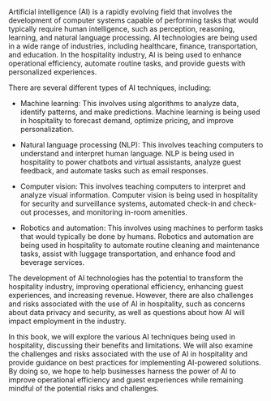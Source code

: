 
Artificial intelligence (AI) is a rapidly evolving field that involves the development of computer systems capable of performing tasks that would typically require human intelligence, such as perception, reasoning, learning, and natural language processing. AI technologies are being used in a wide range of industries, including healthcare, finance, transportation, and education. In the hospitality industry, AI is being used to enhance operational efficiency, automate routine tasks, and provide guests with personalized experiences.

There are several different types of AI techniques, including:

* Machine learning: This involves using algorithms to analyze data, identify patterns, and make predictions. Machine learning is being used in hospitality to forecast demand, optimize pricing, and improve personalization.

* Natural language processing (NLP): This involves teaching computers to understand and interpret human language. NLP is being used in hospitality to power chatbots and virtual assistants, analyze guest feedback, and automate tasks such as email responses.

* Computer vision: This involves teaching computers to interpret and analyze visual information. Computer vision is being used in hospitality for security and surveillance systems, automated check-in and check-out processes, and monitoring in-room amenities.

* Robotics and automation: This involves using machines to perform tasks that would typically be done by humans. Robotics and automation are being used in hospitality to automate routine cleaning and maintenance tasks, assist with luggage transportation, and enhance food and beverage services.

The development of AI technologies has the potential to transform the hospitality industry, improving operational efficiency, enhancing guest experiences, and increasing revenue. However, there are also challenges and risks associated with the use of AI in hospitality, such as concerns about data privacy and security, as well as questions about how AI will impact employment in the industry.

In this book, we will explore the various AI techniques being used in hospitality, discussing their benefits and limitations. We will also examine the challenges and risks associated with the use of AI in hospitality and provide guidance on best practices for implementing AI-powered solutions. By doing so, we hope to help businesses harness the power of AI to improve operational efficiency and guest experiences while remaining mindful of the potential risks and challenges.
